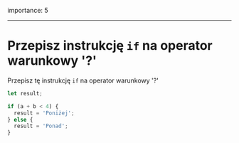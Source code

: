importance: 5

---

# Przepisz instrukcję `if` na operator warunkowy '?'

Przepisz tę instrukcję `if` na operator warunkowy '?'

```js
let result;

if (a + b < 4) {
  result = 'Poniżej';
} else {
  result = 'Ponad';
}
```
